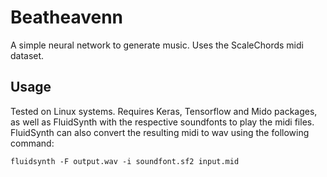 # Beatheavenn

A simple neural network to generate music. Uses the ScaleChords midi dataset.

## Usage

Tested on Linux systems. Requires Keras, Tensorflow and Mido packages, as well as FluidSynth with the respective soundfonts to play the midi files.
FluidSynth can also convert the resulting midi to wav using the following command:

```fluidsynth -F output.wav -i soundfont.sf2 input.mid```